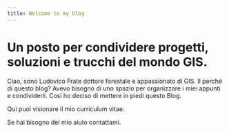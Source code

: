 ```yaml
---
title: Welcome to my blog
---
```


# Un posto per condividere progetti, soluzioni e trucchi del mondo GIS.

Ciao, sono Ludovico Frate dottore forestale e appassionato di GIS. Il perché di questo blog? Avevo bisogno di uno spazio per organizzare i miei appunti e condividerli. Così ho deciso di mettere in piedi questo Blog.




Qui puoi visionare il mio curriculum vitae.

Se hai bisogno del mio aiuto contattami.
